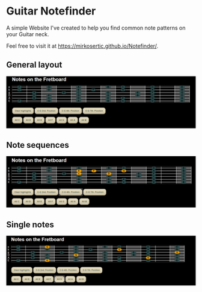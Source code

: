 # Guitar Notefinder

A simple Website I've created to help you find common note patterns on your Guitar neck.

Feel free to visit it at https://mirkosertic.github.io/Notefinder/.

## General layout

![General layout](images/generallayout.png)

## Note sequences

![Node sequences](images/notesequences.png)

## Single notes

![Single notes](images/singlenotes.png)